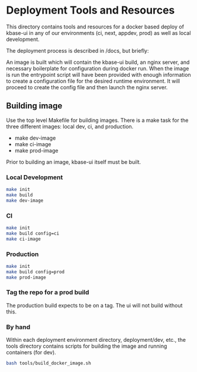 # Deployment Tools and Resources

This directory contains tools and resources for a docker based deploy of kbase-ui in any of our environments (ci, next, appdev, prod) as well as local development.

The deployment process is described in /docs, but briefly:

An image is built which will contain the kbase-ui build, an nginx server, and necessary boilerplate for configuration during docker run. When the image is run the entrypoint script will have been provided with enough information to create a configuration file for the desired runtime environment. It will proceed to create the config file and then launch the nginx server.

## Building image

Use the top level Makefile for building images. There is a make task for the three different images: local dev, ci, and production.

- make dev-image
- make ci-image
- make prod-image

Prior to building an image, kbase-ui itself must be built.

### Local Development

```bash
make init
make build
make dev-image
```

### CI

```bash
make init
make build config=ci
make ci-image
```

### Production

```bash
make init
make build config=prod
make prod-image
```

### Tag the repo for a prod build

The production build expects to be on a tag. The ui will not build without this.

### By hand

Within each deployment environment directory, deployment/dev, etc., the tools directory contains scripts for building the image and running containers (for dev).

```bash
bash tools/build_docker_image.sh
```

